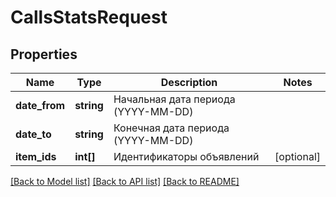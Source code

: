 # CallsStatsRequest

## Properties
Name | Type | Description | Notes
------------ | ------------- | ------------- | -------------
**date_from** | **string** | Начальная дата периода (YYYY-MM-DD) | 
**date_to** | **string** | Конечная дата периода (YYYY-MM-DD) | 
**item_ids** | **int[]** | Идентификаторы объявлений | [optional] 

[[Back to Model list]](../../README.md#documentation-for-models) [[Back to API list]](../../README.md#documentation-for-api-endpoints) [[Back to README]](../../README.md)

